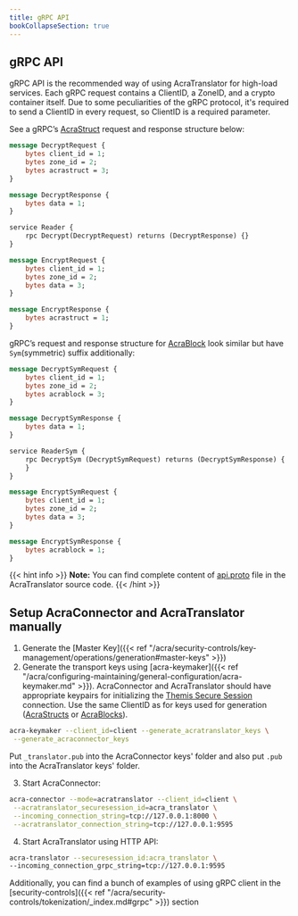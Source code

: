 ```yaml
---
title: gRPC API
bookCollapseSection: true
---
```


## gRPC API

gRPC API is the recommended way of using AcraTranslator for high-load services. Each gRPC request contains a ClientID, a ZoneID, and a crypto container itself.
Due to some peculiarities of the gRPC protocol, it's required to send a ClientID in every request, so ClientID is a required parameter.

See a gRPC’s [AcraStruct](/acra/acra-in-depth/data-structures/acrastruct) request and response structure below:

```proto
message DecryptRequest {
    bytes client_id = 1;
    bytes zone_id = 2;
    bytes acrastruct = 3;
}

message DecryptResponse {
    bytes data = 1;
}

service Reader {
    rpc Decrypt(DecryptRequest) returns (DecryptResponse) {}
}

message EncryptRequest {
    bytes client_id = 1;
    bytes zone_id = 2;
    bytes data = 3;
}

message EncryptResponse {
    bytes acrastruct = 1;
}
```

gRPC’s request and response structure for [AcraBlock](/acra/acra-in-depth/data-structures/acrablock) look similar but have `Sym`(symmetric) suffix additionally:

```proto
message DecryptSymRequest {
    bytes client_id = 1;
    bytes zone_id = 2;
    bytes acrablock = 3;
}

message DecryptSymResponse {
    bytes data = 1;
}

service ReaderSym {
    rpc DecryptSym (DecryptSymRequest) returns (DecryptSymResponse) {
    }
}

message EncryptSymRequest {
    bytes client_id = 1;
    bytes zone_id = 2;
    bytes data = 3;
}

message EncryptSymResponse {
    bytes acrablock = 1;
}
```

{{< hint info >}}
**Note:**
You can find complete content of [api.proto](https://github.com/cossacklabs/acra/blob/master/cmd/acra-translator/grpc_api/api.proto) file in the AcraTranslator source code.
{{< /hint >}}


## Setup AcraConnector and AcraTranslator manually

1. Generate the [Master Key]({{< ref "/acra/security-controls/key-management/operations/generation#master-keys" >}})
2. Generate the transport keys using [acra-keymaker]({{< ref "/acra/configuring-maintaining/general-configuration/acra-keymaker.md" >}}). AcraConnector and AcraTranslator should have appropriate keypairs for initializing the [Themis Secure Session](/themis/crypto-theory/cryptosystems/secure-session/) connection. Use the same ClientID as for keys used for generation ([AcraStructs](/acra/acra-in-depth/data-structures/acrastruct) or [AcraBlocks](/acra/acra-in-depth/data-structures/acrablock)).

```bash
acra-keymaker --client_id=client --generate_acratranslator_keys \
 --generate_acraconnector_keys
```

Put `_translator.pub` into the AcraConnector keys' folder and also put `.pub` into the AcraTranslator keys' folder.

3. Start AcraConnector:
```bash
acra-connector --mode=acratranslator --client_id=client \
 --acratranslator_securesession_id=acra_translator \
 --incoming_connection_string=tcp://127.0.0.1:8000 \
 --acratranslator_connection_string=tcp://127.0.0.1:9595
```

4. Start AcraTranslator using HTTP API:
```bash
acra-translator --securesession_id:acra_translator \
--incoming_connection_grpc_string=tcp://127.0.0.1:9595
```

Additionally, you can find a bunch of examples of using gRPC client in the [security-controls]({{< ref "/acra/security-controls/tokenization/_index.md#grpc" >}}) section